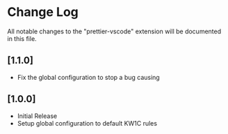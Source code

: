 # Change Log

All notable changes to the "prettier-vscode" extension will be documented in this file.

<!-- Check [Keep a Changelog](https://keepachangelog.com/) for recommendations on how to structure this file. -->

## [1.1.0]
- Fix the global configuration to stop a bug causing

## [1.0.0]

- Initial Release
- Setup global configuration to default KW1C rules
